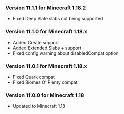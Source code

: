 ### Version 11.1.1 for Minecraft 1.18.2

- Fixed Deep Slate slabs not being supported

### Version 11.1.0 for Minecraft 1.18.x

- Added Create support
- Added Extended Slabs + support
- Fixed config warning about disabledCompat option

### Version 11.0.1 for Minecraft 1.18.x

- Fixed Quark compat
- Fixed Biomes O' Plenty compat

### Version 11.0.0 for Minecraft 1.18

- Updated to Minecraft 1.18